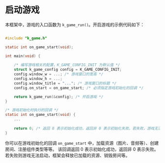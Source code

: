 # 启动游戏

本框架中，游戏的入口函数为 `k_game_run()`。开启游戏的示例代码如下：

```C

#include "k_game.h"

static int on_game_start(void);

int main(void) {
    
    /* 编写游戏相关的配置，K_GAME_CONFIG_INIT 为默认值 */
    struct k_game_config config = K_GAME_CONFIG_INIT;
    config.window_w = ...; /* 游戏窗口的宽高 */
    config.window_h = ...;
    config.window_title = "..."; /* 游戏窗口的标题 */
    config.on_start = on_game_start; /* 必须指定游戏初始化的回调 */

    return k_game_run(&config); /* 开启游戏 */
}

/* 游戏初始化时执行的回调 */
static int on_game_start(void) {
    ...
    
    return 0; /* 返回 0 表示初始化成功，返回非 0 表示初始化失败。若失败，游戏无法启动，框架会回滚 */
}
```

你可以在游戏初始化的回调 `on_game_start` 中，加载资源（图片、音频等）、创建房间、注册组件类型等等。
该回调返回 0 表示初始化成功，返回非 0 表示失败。若失败则游戏无法启动，框架会释放已加载的资源、销毁房间等。

